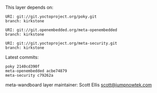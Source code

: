 This layer depends on:

    URI: git://git.yoctoproject.org/poky.git
    branch: kirkstone

    URI: git://git.openembedded.org/meta-openembedded
    branch: kirkstone

    URI: git://git.yoctoproject.org/meta-security.git
    branch: kirkstone

Latest commits:

    poky 2140cd390f
    meta-openembedded acbe74879
    meta-security c79262a

meta-wandboard layer maintainer: Scott Ellis <scott@jumpnowtek.com>
